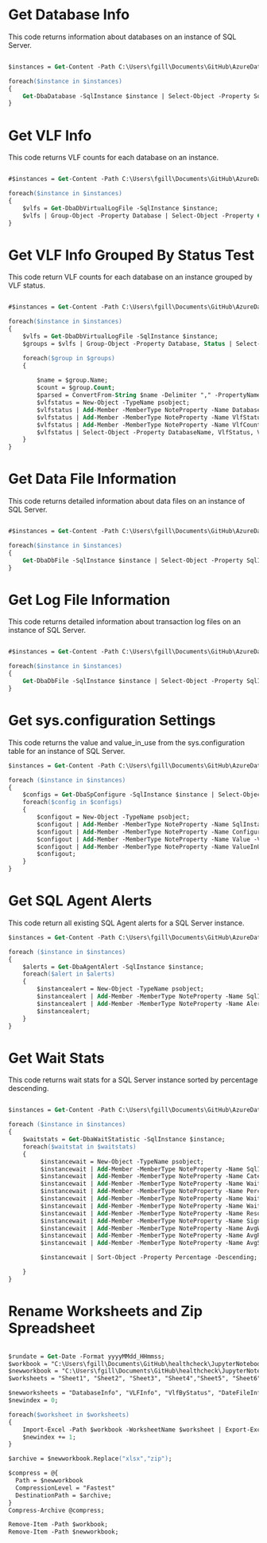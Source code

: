 <!-- Chapter Start -->

# Get Database Info
This code returns information about databases on an instance of SQL Server.

```ps

$instances = Get-Content -Path C:\Users\fgill\Documents\GitHub\AzureDataStudioAndContainers\instances.txt;

foreach($instance in $instances)
{
    Get-DbaDatabase -SqlInstance $instance | Select-Object -Property SqlInstance, Name, ID, SizeMB, DataSpaceUsage, IndexSpaceUsage, CreateDate,Compatibility, LogReuseWaitStatus, Owner, PageVerify, RecoveryModel, DatabaseEngineEdition, LastFullBackup, LastDiffBackup, LastLogBackup, AutoClose, AutoShrink, Collation,  DefaultFileGroup, DefaultSchema, HasMemoryOptimizedObjects, IsReadCommittedSnapshotOn;
}
```
<!-- Chapter End -->
<!-- Chapter Start -->

# Get VLF Info
This code returns VLF counts for each database on an instance.

```ps

#$instances = Get-Content -Path C:\Users\fgill\Documents\GitHub\AzureDataStudioAndContainers\instances.txt;

foreach($instance in $instances)
{
    $vlfs = Get-DbaDbVirtualLogFile -SqlInstance $instance;
    $vlfs | Group-Object -Property Database | Select-Object -Property Count, Name;
}
```
<!-- Chapter End -->
<!-- Chapter Start -->

# Get VLF Info Grouped By Status Test
This code return VLF counts for each database on an instance grouped by VLF status.

```ps

#$instances = Get-Content -Path C:\Users\fgill\Documents\GitHub\AzureDataStudioAndContainers\instances.txt;

foreach($instance in $instances)
{
    $vlfs = Get-DbaDbVirtualLogFile -SqlInstance $instance;
    $groups = $vlfs | Group-Object -Property Database, Status | Select-Object -Property Count, Name; 

    foreach($group in $groups)
    {
        
        $name = $group.Name;
        $count = $group.Count;
        $parsed = ConvertFrom-String $name -Delimiter "," -PropertyNames DatabaseName, VlfStatus;
        $vlfstatus = New-Object -TypeName psobject;
        $vlfstatus | Add-Member -MemberType NoteProperty -Name DatabaseName -Value $parsed.DatabaseName;
        $vlfstatus | Add-Member -MemberType NoteProperty -Name VlfStatus -Value $parsed.VlfStatus;
        $vlfstatus | Add-Member -MemberType NoteProperty -Name VlfCount -Value $count;
        $vlfstatus | Select-Object -Property DatabaseName, VlfStatus, VlfCount;
    }
}
```
<!-- Chapter End -->
<!-- Chapter Start -->

# Get Data File Information
This code returns detailed information about data files on an instance of SQL Server.

```ps

#$instances = Get-Content -Path C:\Users\fgill\Documents\GitHub\AzureDataStudioAndContainers\instances.txt;

foreach($instance in $instances)
{
    Get-DbaDbFile -SqlInstance $instance | Select-Object -Property SqlInstance, Database, FileGroupName, TypeDescription, LogicalName, PhysicalName, MaxSize, Growth, GrowthType, Size, UsedSpace, AvailableSpace, NumberOfDiskWrites, NumberOfDiskReads, ReadFromDisk, WritesToDisk | Where TypeDescription -eq "Rows";
}

```

<!-- Chapter End -->

<!-- Chapter Start -->

# Get Log File Information
This code returns detailed information about transaction log files on an instance of SQL Server.

```ps

#$instances = Get-Content -Path C:\Users\fgill\Documents\GitHub\AzureDataStudioAndContainers\instances.txt;

foreach($instance in $instances)
{
    Get-DbaDbFile -SqlInstance $instance | Select-Object -Property SqlInstance, Database, FileGroupName, TypeDescription, LogicalName, PhysicalName, MaxSize, Growth, GrowthType, Size, UsedSpace, AvailableSpace, NumberOfDiskWrites, NumberOfDiskReads, ReadFromDisk, WritesToDisk | Where TypeDescription -eq "Log";
}

```

<!-- Chapter End -->
<!-- Chapter Start -->
# Get sys.configuration Settings
This code returns the value and value_in_use from the sys.configuration table for an instance of SQL Server.  

```ps
$instances = Get-Content -Path C:\Users\fgill\Documents\GitHub\AzureDataStudioAndContainers\instances.txt;

foreach ($instance in $instances)
{
    $configs = Get-DbaSpConfigure -SqlInstance $instance | Select-Object -Property Name, ConfiguredValue, RunningValue | Sort-Object -Property Name;
    foreach($config in $configs)
    {
        $configout = New-Object -TypeName psobject;
        $configout | Add-Member -MemberType NoteProperty -Name SqlInstance -Value $instance;
        $configout | Add-Member -MemberType NoteProperty -Name Configuration -Value $config.Name;
        $configout | Add-Member -MemberType NoteProperty -Name Value -Value $config.ConfiguredValue;
        $configout | Add-Member -MemberType NoteProperty -Name ValueInUse -Value $config.RunningValue;
        $configout;
    }
}
```
<!-- Chapter End -->

<!-- Chapter Start -->
# Get SQL Agent Alerts
This code return all existing SQL Agent alerts for a SQL Server instance.

```ps
$instances = Get-Content -Path C:\Users\fgill\Documents\GitHub\AzureDataStudioAndContainers\instances.txt;

foreach ($instance in $instances)
{
    $alerts = Get-DbaAgentAlert -SqlInstance $instance;
    foreach($alert in $alerts)
    {
        $instancealert = New-Object -TypeName psobject;
        $instancealert | Add-Member -MemberType NoteProperty -Name SqlInstance -Value $instance;
        $instancealert | Add-Member -MemberType NoteProperty -Name AlertName -Value $alert;
        $instancealert;
    }
}
```
<!-- Chapter End -->

<!-- Chapter Start -->
# Get Wait Stats
This code returns wait stats for a SQL Server instance sorted by percentage descending.

```ps

$instances = Get-Content -Path C:\Users\fgill\Documents\GitHub\AzureDataStudioAndContainers\instances.txt;

foreach ($instance in $instances)
{
    $waitstats = Get-DbaWaitStatistic -SqlInstance $instance;
    foreach($waitstat in $waitstats)
    {
         $instancewait = New-Object -TypeName psobject;
         $instancewait | Add-Member -MemberType NoteProperty -Name SqlInstance -Value $instance;
         $instancewait | Add-Member -MemberType NoteProperty -Name Category -Value $waitstat.Category;
         $instancewait | Add-Member -MemberType NoteProperty -Name WaitType -Value $waitstat.WaitType;
         $instancewait | Add-Member -MemberType NoteProperty -Name Percentage -Value $waitstat.Percentage;
         $instancewait | Add-Member -MemberType NoteProperty -Name WaitCount -Value $waitstat.WaitCount;
         $instancewait | Add-Member -MemberType NoteProperty -Name WaitSeconds -Value $waitstat.WaitSeconds;
         $instancewait | Add-Member -MemberType NoteProperty -Name ResourceSeconds -Value $waitstat.ResourceSeconds;
         $instancewait | Add-Member -MemberType NoteProperty -Name SignalSeconds -Value $waitstat.SignalSeconds;
         $instancewait | Add-Member -MemberType NoteProperty -Name AvgWaitSeconds -Value $waitstat.AverageWaitSeconds;
         $instancewait | Add-Member -MemberType NoteProperty -Name AvgResourceSeconds -Value $waitstat.AverageResourceSeconds;
         $instancewait | Add-Member -MemberType NoteProperty -Name AvgSignalSeconds -Value $waitstat.AverageSignalSeconds;

         $instancewait | Sort-Object -Property Percentage -Descending;

    }
}
```
<!-- Chapter End -->
<!-- Chapter Start -->

# Rename Worksheets and Zip Spreadsheet

```ps

$rundate = Get-Date -Format yyyyMMdd_HHmmss;
$workbook = "C:\Users\fgill\Documents\GitHub\healthcheck\JupyterNotebooks\healthcheck.xlsx";
$newworkbook = "C:\Users\fgill\Documents\GitHub\healthcheck\JupyterNotebooks\healthcheck_$rundate.xlsx";
$worksheets = "Sheet1", "Sheet2", "Sheet3", "Sheet4","Sheet5", "Sheet6", "Sheet7", "Sheet8";

$newworksheets = "DatabaseInfo", "VLFInfo", "VlfByStatus", "DateFileInfo", "LogFileInfo", "Configuration", "AgentAlerts", "WaitStats";
$newindex = 0;

foreach($worksheet in $worksheets)
{
    Import-Excel -Path $workbook -WorksheetName $worksheet | Export-Excel -Path $newworkbook -WorksheetName $newworksheets[$newindex];
    $newindex += 1;
}

$archive = $newworkbook.Replace("xlsx","zip");

$compress = @{
  Path = $newworkbook
  CompressionLevel = "Fastest"
  DestinationPath = $archive;
}
Compress-Archive @compress;

Remove-Item -Path $workbook;
Remove-Item -Path $newworkbook;

```

<!-- Chapter End -->
